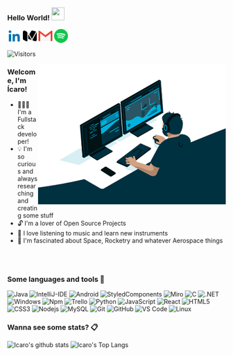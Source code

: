 ### Hello World! <img src="https://media.giphy.com/media/hvRJCLFzcasrR4ia7z/giphy.gif" width="30px" height="30px">

<a href="https://linkedin.com/in/icaro-silva"><img alt="LinkedIn" src="https://raw.githubusercontent.com/Icaro-G-Silva/Icaro-G-Silva/master/Assets/linkedin.png"/></a>
<a href="https://medium.com/@icaro_silva"><img alt="Medium" src="https://raw.githubusercontent.com/Icaro-G-Silva/Icaro-G-Silva/master/Assets/medium.png"/></a>
<a href="mailto:icarogabrielsilva2019@gmail.com"><img alt="Gmail" src="https://raw.githubusercontent.com/Icaro-G-Silva/Icaro-G-Silva/master/Assets/gmail.png"/></a>
<a href="https://open.spotify.com/user/icca_br?si=2bdb573381fd4786"><img alt="Spotify" src="https://raw.githubusercontent.com/Icaro-G-Silva/Icaro-G-Silva/master/Assets/spotify.png"/></a>

![Visitors](https://api.visitorbadge.io/api/VisitorHit?user=Icaro-G-Silva&repo=Icaro-G-Silva&countColor=%237B1E7A)

<img align="right" alt="GIF" height="325px" src="https://raw.githubusercontent.com/Icaro-G-Silva/Icaro-G-Silva/master/Assets/code.gif" />

### Welcome, I'm Ícaro!

+ 👨🏻‍💻 I'm a Fullstack developer!
+ 💡 I'm so curious and always researching and creating some stuff
+ 🔓 I'm a lover of Open Source Projects
+ 🎵 I love listening to music and learn new instruments
+ 🚀 I'm fascinated about Space, Rocketry and whatever Aerospace things

<br><br>

### Some languages and tools 🔧

![Java](http://img.shields.io/badge/Java-⭐-5B4638?style=for-the-badge&logo=java&logoColor=ffffff&labelColor=555555&color=0076e5)
![IntelliJ-IDE](http://img.shields.io/badge/IntelliJ-⭐-2C2255?style=for-the-badge&logo=Intellij-IDEA&logoColor=ffffff&labelColor=555555&color=0076e5)
![Android](http://img.shields.io/badge/Android-⭐-0078D6?style=for-the-badge&logo=android&logoColor=3DDC84&labelColor=555555&color=0076e5)
![StyledComponents](https://img.shields.io/badge/Styled_Components-⭐-%231572B6?style=for-the-badge&logo=styled-components&logoColor=DB7093&labelColor=555555&color=0076e5)
![Miro](https://img.shields.io/badge/Miro-⭐-CB3837?style=for-the-badge&logo=miro&logoColor=050038&labelColor=555555&color=0076e5)
![C](https://img.shields.io/badge/-⭐⭐-659ad2?style=for-the-badge&logo=c&logoColor=A8B9CC&labelColor=555555&color=0076e5)
![.NET](https://img.shields.io/badge/-⭐⭐-659ad2?style=for-the-badge&logo=.NET&logoColor=ffffff&labelColor=555555&color=0076e5)
![Windows](http://img.shields.io/badge/Windows-⭐⭐-0078D6?style=for-the-badge&logo=windows&logoColor=0078D6&labelColor=555555&color=0076e5)
![Npm](https://img.shields.io/badge/NPM-⭐⭐-CB3837?style=for-the-badge&logo=npm&logoColor=CB3837&labelColor=555555&color=0076e5)
![Trello](https://img.shields.io/badge/Trello-⭐⭐-CB3837?style=for-the-badge&logo=trello&logoColor=0052CC&labelColor=555555&color=0076e5)
![Python](http://img.shields.io/badge/Python-⭐⭐-3776AB?style=for-the-badge&logo=python&logoColor=3776AB&labelColor=555555&color=0076e5)
![JavaScript](https://img.shields.io/badge/JavaScript-⭐⭐⭐-%23F7DF1C?style=for-the-badge&logo=javascript&logoColor=F7DF1E&labelColor=555555&color=0076e5)
![React](https://img.shields.io/badge/React-⭐⭐⭐-61DAFB?style=for-the-badge&logo=react&logoColor=61DAFB&labelColor=555555&color=0076e5)
![HTML5](https://img.shields.io/badge/HTML5-⭐⭐⭐-%23E44D27?style=for-the-badge&logo=html5&logoColor=E34F26&labelColor=555555&color=0076e5)
![CSS3](https://img.shields.io/badge/CSS3-⭐⭐⭐-%231572B6?style=for-the-badge&logo=css3&logoColor=1572B6&labelColor=555555&color=0076e5)
![Nodejs](https://img.shields.io/badge/NodeJs-⭐⭐⭐-339933?style=for-the-badge&logo=Node.js&logoColor=339933&labelColor=555555&color=0076e5)
![MySQL](https://img.shields.io/badge/MySQL-⭐⭐⭐-4479A1?style=for-the-badge&logo=mysql&logoColor=ffffff&labelColor=555555&color=0076e5)
![Git](https://img.shields.io/badge/Git-⭐⭐⭐-%23F05032?style=for-the-badge&logo=git&logoColor=F05032&labelColor=555555&color=0076e5)
![GitHub](https://img.shields.io/badge/GitHub-⭐⭐⭐-181717?style=for-the-badge&logo=github&labelColor=555555&color=0076e5)
![VS Code](http://img.shields.io/badge/VS_Code-⭐⭐⭐-007ACC?style=for-the-badge&logo=visual-studio-code&logoColor=007ACC&labelColor=555555&color=0076e5)
![Linux](http://img.shields.io/badge/Linux-⭐⭐⭐-0078D6?style=for-the-badge&logo=linux&logoColor=ffffff&labelColor=555555&color=0076e5)

### Wanna see some stats? 📋

![Icaro's github stats](https://github-readme-stats.vercel.app/api?username=Icaro-G-Silva&show_icons=true&include_all_commits=true&count_private=true&theme=dracula)
![Icaro's Top Langs](https://github-readme-stats.vercel.app/api/top-langs/?username=Icaro-G-Silva&layout=compact&theme=dracula)
